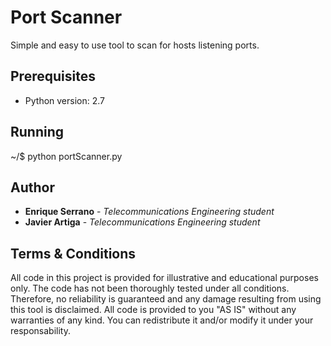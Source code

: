 # Port Scanner

Simple and easy to use tool to scan for hosts listening ports.


## Prerequisites

* Python version: 2.7


## Running

 ~/$ python portScanner.py

## Author

* **Enrique Serrano** - *Telecommunications Engineering student*
* **Javier Artiga** - *Telecommunications Engineering student*

## Terms & Conditions

All code in this project is provided for illustrative and educational purposes only. The code has not been thoroughly tested under all conditions. Therefore, no reliability is guaranteed and any damage resulting from using this tool is disclaimed. 
All code is provided to you "AS IS" without any warranties of any kind. You can redistribute it and/or modify it under your responsability.
